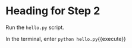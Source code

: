 # Heading for Step 2

Run the `hello.py` script.

In the terminal, enter `python hello.py`{{execute}}
